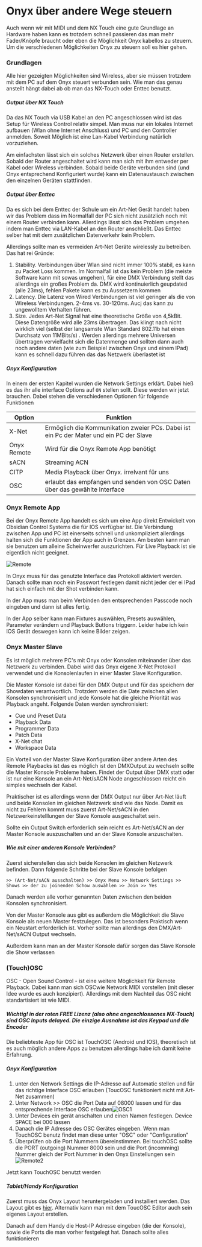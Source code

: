 # Onyx über andere Wege steuern

Auch wenn wir mit MIDI und dem NX Touch eine gute Grundlage an Hardware haben kann es trotzdem schnell passieren das man mehr Fader/Knöpfe braucht oder eben die Möglichkeit Onyx kabellos zu steuern. Um die verschiedenen Möglichkeiten Onyx zu steuern soll es hier gehen.

### Grundlagen

Alle hier gezeigten Möglichkeiten sind Wireless, aber sie müssen trotzdem mit dem PC auf dem Onyx steuert verbunden sein. Wie man das genau anstellt hängt dabei ab ob man das NX-Touch oder Enttec benutzt.

##### Output über NX Touch

Da das NX Touch via USB Kabel an den PC angeschlossen wird ist das Setup für Wireless Control relativ simpel. Man muss nur ein lokales Internet aufbauen (Wlan ohne Internet Anschluss) und PC und den Controller anmelden. Soweit Möglich ist eine Lan-Kabel Verbindung natürlich vorzuziehen. 

Am einfachsten lässt sich ein solches Netzwerk über einen Router erstellen. Sobald der Router angeschaltet wird kann man sich mit ihm entweder per Kabel oder Wireless verbinden. Sobald beide Geräte verbunden sind (und Onyx entsprechend Konfiguriert wurde) kann ein Datenaustausch zwischen den einzelnen Geräten stattfinden.

##### Output über Enttec

Da es sich bei dem Enttec der Schule um ein Art-Net Gerät handelt haben wir das Problem dass im Normalfall der PC sich nicht zusätzlich noch mit einem Router verbinden kann. Allerdings lässt sich das Problem umgehen indem man Enttec via LAN-Kabel an den Router anschließt. Das Enttec selber hat mit dem zusätzlichen Datenverkehr kein Problem. 

Allerdings sollte man es vermeiden Art-Net Geräte wirelessly zu betreiben. Das hat rei Gründe:

1. Stability. Verbindungen über Wlan sind nicht immer 100% stabil, es kann zu Packet Loss kommen. Im Normalfall ist das kein Problem (die meiste Software kann mit sowas umgehen), für eine DMX Verbindung stellt das allerdings ein großes Problem da. DMX wird kontinuierlich geupdated (alle 23ms), fehlen Pakete kann es zu Aussetzern kommen
2. Latency. Die Latenz von Wired Verbindungen ist viel geringer als die von Wireless Verbindungen. 2-4ms vs. 30-120ms. Aucj das kann zu ungewolltem Verhalten führen.
3. Size. Jedes Art-Net Signal hat eine theoretische Größe von 4,5kBit. Diese Datengröße wird alle 23ms übertragen. Das klingt nach nicht wirklich viel (selbst der langsamste Wlan Standard 802.11b hat einen Durchsatz von 11MBits/s) . Werden allerdings mehrere Universen übertragen vervielfacht sich die Datenmenge und sollten dann auch noch andere daten (wie zum Beispiel zwischen Onyx und einem IPad)  kann es schnell dazu führen das das Netzwerk überlastet ist

##### Onyx Konfiguration

In einem der ersten Kapitel wurden die Network Settings erklärt. Dabei hieß es das ihr alle interface Options auf `ON` stellen sollt. Diese werden wir jetzt brauchen. Dabei stehen die verschiedenen Optionen für folgende Funktionen

| Option      | Funktion                                                     |
| ----------- | ------------------------------------------------------------ |
| X-Net       | Ermöglich die Kommunikation zweier PCs. Dabei ist ein Pc der Mater und ein PC der Slave |
| Onyx Remote | Wird für die Onyx Remote App benötigt                        |
| sACN        | Streaming ACN                                                |
| CITP        | Media Playback über Onyx. irrelvant für uns                  |
| OSC         | erlaubt das empfangen und senden von OSC Daten über das gewählte Interface |



### Onyx Remote App

Bei der Onyx Remote App handelt es sich um eine App direkt Entwickelt von Obsidian Control Systems die für IOS verfügbar ist. Die Verbindung zwischen App und PC ist einerseits schnell und unkompliziert allerdings halten sich die Funktionen der App auch in Grenzen. Am besten kann man sie benutzen um alleine Scheinwerfer auszurichten. Für Live Playback ist sie eigentlich nicht geeignet. 

![Remote](Pics/Remote_Remote1.PNG)

In Onyx muss für das genutzte Interface das Protokoll aktiviert werden. Danach sollte man noch ein Passwort festlegen damit nicht jeder der ei IPad hat sich einfach mit der Shot verbinden kann. 

In der App muss man beim Verbinden den entsprechenden Passcode noch eingeben und dann ist alles fertig. 

In der App selber kann man Fixtures auswählen, Presets auswählen, Parameter verändern und Playback Buttons triggern. Leider habe ich kein IOS Gerät deswegen kann ich keine Bilder zeigen.

### Onyx Master Slave

Es ist möglich mehrere PC's mit Onyx oder Konsolen miteinander über das Netzwerk zu verbinden. Dabei wird das Onyx eigene X-Net Protokoll verwendet und die Konsolenlaufen in einer Master Slave Konfiguration.

Die Master Konsole ist dabei für den DMX Output und für das speichern der Showdaten verantwortlich. Trotzdem werden die Date zwischen allen Konsolen synchronisiert und jede Konsole hat die gleiche Priorität was Playback angeht. Folgende Daten werden synchronisiert:

- Cue und Preset Data
- Playback Data
- Programmer Data
- Patch Data
- X-Net chat
- Workspace Data

Ein Vorteil von der Master Slave Konfiguration über andere Arten des Remote Playbacks ist das es möglich ist den DMXOutput zu wechseln sollte die Master Konsole Probleme haben. Findet der Output über DMX statt oder ist nur eine Konsole an ein Art-Net/sACN Node angeschlossen reicht ein simples wechseln der Kabel. 

Praktischer ist es allerdings wenn der DMX Output nur über Art-Net läuft und beide Konsolen im gleichen Netzwerk sind wie das Node. Damit es nicht zu Fehlern kommt muss zuerst Art-Net/sACN in den Netzwerkeinstelllungen der Slave Konsole ausgeschaltet sein.

Sollte ein Output Switch erforderlich sein reicht es Art-Net/sACN an der Master Konsole auszuschalten und an der Slave Konsole anzuschalten. 

##### Wie mit einer anderen Konsole Verbinden?

Zuerst sicherstellen das sich beide Konsolen im gleichen Netzwerk befinden. Dann folgende Schritte bei der Slave Konsole befolgen

```
>> (Art-Net/sACN ausschalten) >> Onyx Menu >> Network Settings >> Shows >> der zu joinenden Schow auswählen >> Join >> Yes
```

Danach werden alle vorher genannten Daten zwischen den beiden Konsolen synchronisiert.

Von der Master Konsole aus gibt es außerdem die Möglichkeit die Slave Konsole als neuen Master festzulegen. Das ist besonders Praktisch wenn ein Neustart erforderlich ist. Vorher sollte man allerdings den DMX/Art-Net/sACN Output wechseln. 

Außerdem kann man an der Master Konsole dafür sorgen das Slave Konsole die Show verlassen 

### (Touch)OSC

OSC - Open Sound Control - ist eine weitere Möglichkeit für Remote Playback. Dabei kann man sich OSCwie Network MIDI vorstellen (mit dieser Idee wurde es auch konzipiert). Allerdings mit dem Nachteil das OSC nicht standartisiert ist wie MIDI. 

##### Wichtig! in der roten FREE Lizenz (also ohne angeschlossenes NX-Touch) sind OSC Inputs delayed. Die einzige Ausnahme ist das Keypad und die Encoder

Die beliebteste App für OSC ist TouchOSC (Android und IOS), theoretisch ist es auch möglich andere Apps zu benutzen allerdings habe ich damit keine Erfahrung.

##### Onyx Konfiguration

1. unter den Network Settings die IP-Adresse auf Automatic stellen und für das richtige Interface OSC erlauben (ToucOSC funktioniert nicht mit Art-Net zusammen)
2. Unter Network >> OSC die Port Data auf 08000 lassen und für das entsprechende Interface OSC erlauben![OSC1](Pics/Remote_OSC1.PNG) 
3. Unter Devices ein gerät anschalten und einen Namen festlegen. Device SPACE bei 000 lassen
4. Danach die IP Adresse des OSC Gerätes eingeben. Wenn man TouchOSC benutz findet man diese unter "OSC" oder "Configuration"
5. Überprüfen ob die Port Nummern übereinstimmen. Bei touchOSC sollte die PORT (outgoing) Nummer 8000 sein und die Port (incomming) Nummer gleich der Port Nummer in den Onyx Einstellungen sein ![Remote2](Pics/Remote_OSC2.PNG) 

Jetzt kann TouchOSC benutzt werden

##### Tablet/Handy Konfiguration

Zuerst muss das Onyx Layout heruntergeladen und installiert werden. Das Layout gibt es [hier](https://files.obsidiancontrol.com/s/b7gYqqYSgdk3d7d). Alternativ kann man mit dem ToucOSC Editor auch sein eigenes Layout erstellen. 

Danach auf dem Handy die Host-IP Adresse eingeben (die der Konsole), sowie die Ports die man vorher festgelegt hat. Danach sollte alles funktionieren 

